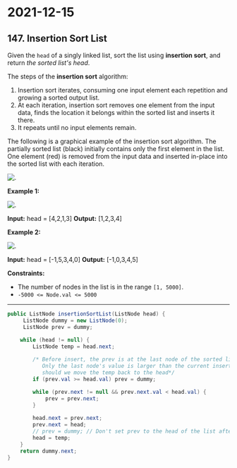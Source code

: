 # 2021-12-15

## 147. Insertion Sort List

Given the `head` of a singly linked list, sort the list using **insertion sort**, and return _the sorted list's head_.

The steps of the **insertion sort** algorithm:

1. Insertion sort iterates, consuming one input element each repetition and growing a sorted output list.
2. At each iteration, insertion sort removes one element from the input data, finds the location it belongs within the sorted list and inserts it there.
3. It repeats until no input elements remain.

The following is a graphical example of the insertion sort algorithm. The partially sorted list (black) initially contains only the first element in the list. One element (red) is removed from the input data and inserted in-place into the sorted list with each iteration.

![.](https://upload.wikimedia.org/wikipedia/commons/0/0f/Insertion-sort-example-300px.gif)

**Example 1:**

![.](https://assets.leetcode.com/uploads/2021/03/04/sort1linked-list.jpg)

**Input:** head = \[4,2,1,3\]
**Output:** \[1,2,3,4\]

**Example 2:**

![.](https://assets.leetcode.com/uploads/2021/03/04/sort2linked-list.jpg)

**Input:** head = \[-1,5,3,4,0\]
**Output:** \[-1,0,3,4,5\]

**Constraints:**

- The number of nodes in the list is in the range `[1, 5000]`.
- `-5000 <= Node.val <= 5000`

---

```java
public ListNode insertionSortList(ListNode head) {
     ListNode dummy = new ListNode(0);
     ListNode prev = dummy;

    while (head != null) {
        ListNode temp = head.next;
        
        /* Before insert, the prev is at the last node of the sorted list.
           Only the last node's value is larger than the current inserting node 
           should we move the temp back to the head*/
        if (prev.val >= head.val) prev = dummy;

        while (prev.next != null && prev.next.val < head.val) {
            prev = prev.next;
        }
        
        head.next = prev.next;
        prev.next = head;
        // prev = dummy; // Don't set prev to the head of the list after insert
        head = temp;
    }
    return dummy.next;
}
```

